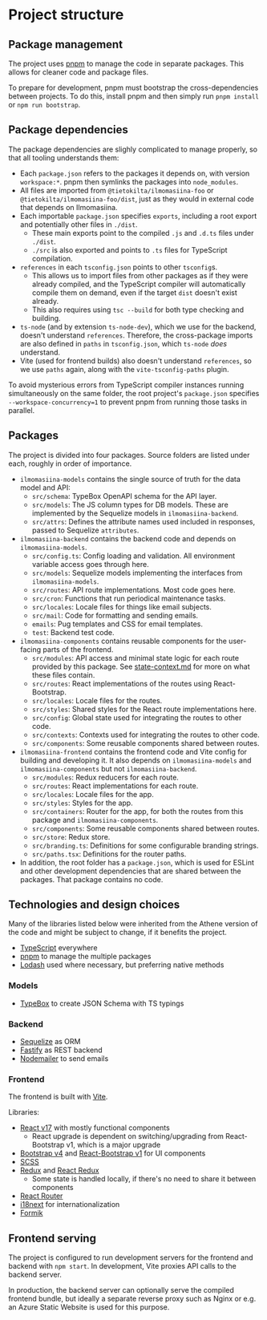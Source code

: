 # Project structure

## Package management

The project uses [pnpm](https://pnpm.io/) to manage the code in separate packages. This allows for cleaner code
and package files.

To prepare for development, pnpm must bootstrap the cross-dependencies between projects. To do this, install pnpm and
then simply run `pnpm install` or `npm run bootstrap`.

## Package dependencies

The package dependencies are slighly complicated to manage properly, so that all tooling understands them:

- Each `package.json` refers to the packages it depends on, with version `workspace:*`. pnpm then symlinks the packages
  into `node_modules`.
- All files are imported from `@tietokilta/ilmomasiina-foo` or `@tietokilta/ilmomasiina-foo/dist`, just as they would
  in external code that depends on Ilmomasiina.
- Each importable `package.json` specifies `exports`, including a root export and potentially other files in `./dist`.
  - These main exports point to the compiled `.js` and `.d.ts` files under `./dist`.
  - `./src` is also exported and points to `.ts` files for TypeScript compilation.
- `references` in each `tsconfig.json` points to other `tsconfig`s.
  - This allows us to import files from other packages as if they were already compiled, and the TypeScript compiler
    will automatically compile them on demand, even if the target `dist` doesn't exist already.
  - This also requires using `tsc --build` for both type checking and building.
- `ts-node` (and by extension `ts-node-dev`), which we use for the backend, doesn't understand `references`.
  Therefore, the cross-package imports are also defined in `paths` in `tsconfig.json`, which `ts-node` _does_ understand.
- Vite (used for frontend builds) also doesn't understand `references`, so we use `paths` again, along with the
  `vite-tsconfig-paths` plugin.

To avoid mysterious errors from TypeScript compiler instances running simultaneously on the same folder, the root
project's `package.json` specifies `--workspace-concurrency=1` to prevent pnpm from running those tasks in parallel.

## Packages

The project is divided into four packages. Source folders are listed under each, roughly in order of importance.

- `ilmomasiina-models` contains the single source of truth for the data model and API:
  - `src/schema`: TypeBox OpenAPI schema for the API layer.
  - `src/models`: The JS column types for DB models. These are implemented by the Sequelize models in `ilmomasiina-backend`.
  - `src/attrs`: Defines the attribute names used included in responses, passed to Sequelize `attributes`.
- `ilmomasiina-backend` contains the backend code and depends on `ilmomasiina-models`.
  - `src/config.ts`: Config loading and validation. All environment variable access goes through here.
  - `src/models`: Sequelize models implementing the interfaces from `ilmomasiina-models`.
  - `src/routes`: API route implementations. Most code goes here.
  - `src/cron`: Functions that run periodical maintenance tasks.
  - `src/locales`: Locale files for things like email subjects.
  - `src/mail`: Code for formatting and sending emails.
  - `emails`: Pug templates and CSS for email templates.
  - `test`: Backend test code.
- `ilmomasiina-components` contains reusable components for the user-facing parts of the frontend.
  - `src/modules`: API access and minimal state logic for each route provided by this package.
    See [state-context.md](./state-context.md) for more on what these files contain.
  - `src/routes`: React implementations of the routes using React-Bootstrap.
  - `src/locales`: Locale files for the routes.
  - `src/styles`: Shared styles for the React route implementations here.
  - `src/config`: Global state used for integrating the routes to other code.
  - `src/contexts`: Contexts used for integrating the routes to other code.
  - `src/components`: Some reusable components shared between routes.
- `ilmomasiina-frontend` contains the frontend code and Vite config for building and developing it.
  It also depends on `ilmomasiina-models` and `ilmomasiina-components` but not `ilmomasiina-backend`.
  - `src/modules`: Redux reducers for each route.
  - `src/routes`: React implementations for each route.
  - `src/locales`: Locale files for the app.
  - `src/styles`: Styles for the app.
  - `src/containers`: Router for the app, for both the routes from this package and `ilmomasiina-components`.
  - `src/components`: Some reusable components shared between routes.
  - `src/store`: Redux store.
  - `src/branding.ts`: Definitions for some configurable branding strings.
  - `src/paths.tsx`: Definitions for the router paths.
- In addition, the root folder has a `package.json`, which is used for ESLint and other development dependencies
  that are shared between the packages. That package contains no code.

## Technologies and design choices

Many of the libraries listed below were inherited from the Athene version of the code and might be subject to change,
if it benefits the project.

- [TypeScript](https://www.typescriptlang.org/) everywhere
- [pnpm](https://pnpm.io/) to manage the multiple packages
- [Lodash](https://lodash.com/) used where necessary, but preferring native methods

### Models

- [TypeBox](https://github.com/sinclairzx81/typebox) to create JSON Schema with TS typings

### Backend

- [Sequelize](https://sequelize.org/master/) as ORM
- [Fastify](https://www.fastify.io/) as REST backend
- [Nodemailer](https://nodemailer.com/about/) to send emails

### Frontend

The frontend is built with [Vite](https://vitejs.dev/).

Libraries:

- [React v17](https://reactjs.org/) with mostly functional components
  - React upgrade is dependent on switching/upgrading from React-Bootstrap v1, which is a major upgrade
- [Bootstrap v4](https://getbootstrap.com/docs/4.6/getting-started/introduction/) and
  [React-Bootstrap v1](https://react-bootstrap-v4.netlify.app/) for UI components
- [SCSS](https://sass-lang.com/)
- [Redux](https://redux.js.org/) and [React Redux](https://react-redux.js.org/)
  - Some state is handled locally, if there's no need to share it between components
- [React Router](https://reactrouter.com/)
- [i18next](https://www.i18next.com/) for internationalization
- [Formik](https://formik.org/)

## Frontend serving

The project is configured to run development servers for the frontend and backend with `npm start`. In development,
Vite proxies API calls to the backend server.

In production, the backend server can optionally serve the compiled frontend bundle, but ideally a separate reverse
proxy such as Nginx or e.g. an Azure Static Website is used for this purpose.

